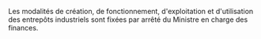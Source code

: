 Les modalités de création, de fonctionnement,
d'exploitation et d'utilisation des entrepôts industriels sont fixées
par arrêté du Ministre en charge des finances.